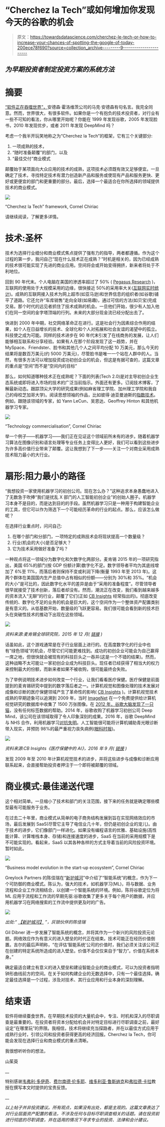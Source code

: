# “Cherchez la Tech”或如何增加你发现今天的谷歌的机会

> 原文：<https://towardsdatascience.com/cherchez-le-tech-or-how-to-increase-your-chances-of-spotting-the-google-of-today-200ece78f690?source=collection_archive---------9----------------------->

## *为早期投资者制定投资方案的系统方法*

# 摘要

[“软件正在吞噬世界”，](https://a16z.com/2016/08/20/why-software-is-eating-the-world/)安德森·霍洛维茨公司的马克·安德森有句名言。我完全同意。然而，世界很大，有很多软件。如果你是一个有抱负的技术投资者，对行业有一些不可知的看法，你从哪里开始呢？你能在 1999 年发现谷歌，2005 年发现脸书，2010 年发现优步，或者 2011 年发现 DeepMind 吗？

考虑一个我半开玩笑地称之为“Cherchez la Tech”的框架，它有三个关键部分:

1.  一项成熟的技术，
2.  “随时准备颠覆”的部门，以及
3.  “最佳交付”商业模式

颠覆始于某项面向大众应用的技术的成熟，这项技术必须既有效又足够便宜。一旦确定了技术，寻找特定技术有潜力创造新产品和服务或使现有产品和服务更快、更好或更便宜的部门和更重要的部分。最后，选择一个最适合在你所选择的领域提供技术的商业模式。

![](img/7aa0608e43ded28e1a8e355435bf57b2.png)

“Cherchez la Tech” framework, Cornel Chiriac

请继续阅读，了解更多详情。

# 技术:圣杯

技术为选择行业细分和商业模式焦点提供了强有力的指导，两者都遵循。作为这个过程的第一步，我问自己“现在什么技术正在成熟？”时机是相关的，因为已经成熟的技术很可能实现了先进的商业应用。空间将会或开始变得拥挤，新来者将处于不利地位。

回到 90 年代末。个人电脑在美国的渗透率超过了 50% ( [Pegasus Research](http://answers.google.com/answers/threadview?id=380304) )，互联网的使用处于大规模采用的边缘，很快接近 50%的采用率大关([互联网实时统计](http://www.internetlivestats.com/internet-users/us/))。成熟的互联网接入技术为网上超市(如亚马逊)和世界信息的组织者(如谷歌)铺平了道路。它还允许“车库销售”走向全球(如易趣)，通过可信的方法(如贝宝)完成交易。那个时代的远见者抓住了技术成熟的机会。一旦他们开始，很少有人加入他们在同一空间的金字塔顶端的行列。未来的大部分现金流已经分配出去了。

快进到 2000 年中期，社交网络革命正在进行。这是社会行为因素综合作用的结果，如个人在日益增长的技术、全球化和个人对拓展和社会友谊的渴望中的孤立。科技使之成为可能。同样的技术进步在 90 年代末引发了在线商务的发展，让人们能够相互联系和分享经验。如果有人在那个阶段发现了这一趋势，并在 MySpace、Friendster、脸书和其他几个人之间平均分配 10 万美元，那么今天的结果将是数百万美元(约 5000 万美元)，尽管脸书是唯一一个站在人群中的人。当然，有很多方法可以增加投资成功初创企业的机会，但这是有据可查的，这篇文章的重点是“空间”而不是“空间内的目标”

那么，如何知道哪种技术正在成熟呢？下面的列表(Tech 2.0)是对主导初创企业生态系统或即将进入市场的技术的广泛当前指示。外面还有更多。订阅技术博客，了解最新动态。跟踪顶尖大学的研究成果(例如麻省理工学院、加州理工学院和我自己的母校芝加哥大学)。阅读思想领袖的作品，比如彼得·迪亚曼迪斯的[指数技术](https://www.youtube.com/watch?v=vlCb-1NM8mY)。例如，跟随该领域的专家，如 Yann LeCun、吴恩达、Geoffrey Hinton 和其他机器学习专家。

![](img/addfee2f2e800b920259397dc97dfe79.png)

“Technology commercialisation”, Cornel Chiriac

举一个例子——机器学习——我们正在见证这个领域前所未有的进步。随着机器学习算法在图像识别和语言处理等专业任务上变得比人更好，我们可以看到这些进步为许多高价值行业带来了颠覆。这让我想到了下一步——关注一个对商业采用成熟技术阻力最小的大行业。

# 扇形:阻力最小的路径

“我想投资一家使用机器学习的初创公司。现在怎么办？”这种追求本身愚蠢地进入了无数急于吹捧“我们是扰乱 X 部门的人工智能初创企业”的创始人圈子。机器学习本身不是目的，而是达到目的的手段。虽然机器学习只是一种用于构建智能企业的工具，但它可以作为筛选下一个可能经历革命的行业的起点。那么，应该怎么做呢？

在选择行业重点时，问问自己:

1.  在哪个部门和分部门，一项特定的成熟技术会将现状提高一个数量级？
2.  行业(机会的大小)是否足够大？
3.  它为技术采用做好准备了吗？

一种观点将这一领域分为数字化和欠数字化两部分。麦肯锡 2015 年的一项研究指出，美国 65%的部门(按 GDP 份额计算)数字化不足。数字领导者平均为其底线增加了 6%至 11%，而落后者则保持不变或利润下降(衡量 1993 年至 2013 年)。这两个群体在美国国内生产总值中占有相似的份额——分别为 30%和 35%。“机会的大小”是可比的，因此数字化水平的差异是由于“采用的准备程度”。尽管领导者很早就接受了技术创新，落后者却没有。然而，潮流正在改变，我们看到越来越多的资本流入“无聊”的行业，颠覆了它们(正如 [CB Insights](https://www.cbinsights.com/) 经常指出的)。彻底改变传统的、数字化不足的业务的机会是巨大的，这个空间作为一个整体资产配置类别是有意义的。从低基数开始，数量级的飞跃更容易。我们很可能会看到新的技术巨头在突破性技术的推动下出现在这些领域。

![](img/613df3cd9d2a4d0b1d5389d2bac22aab.png)

*资料来源:麦肯锡全球研究院，2015 年 12 月(* [*链接*](http://www.mckinsey.com/industries/high-tech/our-insights/digital-america-a-tale-of-the-haves-and-have-mores) *)*

话虽如此，这个游戏通常是在子行业层面上进行的。在高度数字化的行业中也有“绿色领域”的机会，尽管它们可能更难找到。成功的初创企业可能会为自己赢得一席之地，但很快就会被现有的科技巨头之一吞并(这是一个不错的结果)。然而，这种战略不太可能让一家初创企业成为科技巨头。现任者已经获得了相当大的权力来控制最大的份额，而新来者如果不被收购，很可能最终会失败。

为了举例说明技术进步如何改变一个行业，让我们看看医疗保健。医疗保健是前面提到的麦肯锡研究中提到的数字落后者之一。计算机视觉和图像处理的技术发展对成像和诊断的医疗保健领域产生了革命性的影响( [CB Insights](https://www.cbinsights.com/research/artificial-intelligence-healthcare-investment-heatmap/) )。计算机视觉技术成熟的早期迹象可以追溯到 2009 年，当时 [ImageNet](https://www.ted.com/talks/fei_fei_li_how_we_re_teaching_computers_to_understand_pictures#t-1060882) 在一个免费提供给计算机视觉研究的数据库中收集了 1500 万张图像。在 [2012 年，谷歌大脑发现了一只猫](https://googleblog.blogspot.co.uk/2012/06/using-large-scale-brain-simulations-for.html)，没有任何标签数据的帮助。2014 年，谷歌收购了机器学习初创公司 Deep Mind，该公司在该领域取得了令人印象深刻的成果。2016 年，谷歌 DeepMind 与 NHS 合作，利用机器学习[对抗失明](https://www.theguardian.com/technology/2016/jul/05/google-deepmind-nhs-machine-learning-blindness)。人工智能很可能将计算机辅助青光眼诊断带入现实，并预防 98%的最严重视力丧失病例([眼科时报](http://ophthalmologytimes.modernmedicine.com/ophthalmologytimes/news/artificial-intelligence-will-bring-reality-glaucoma-diagnosis?page=0,0))。

![](img/6dc1ea582cb3f3e41bed720fab1a9d32.png)

*资料来源:CB Insights《医疗保健中的 AI》，2016 年 9 月(* [*链接*](https://www.cbinsights.com/research/artificial-intelligence-healthcare-investment-heatmap/) *)*

发现 2009 年至 2010 年计算机视觉技术的进步，并将这些进步与成像和诊断应用联系起来，会直接帮助投资者押注于一个即将被颠覆的领域。

# 商业模式:最佳递送代理

这个相对简单。一旦缩小了技术和部门的关注范围，接下来的任务就是确定哪些模型最有可能服务于业务。

在过去二十年里，商业模式从简单的电子商务结构发展到旨在实现网络效应的市场，最后发展到 SaaS(尽管它主导了电信业几十年，但仍是初创企业的宠儿)。由于技术的进步，它们像部门一样进化。如果没有编程语言的优雅、基础设施(高性能计算、计算堆栈本身、存储)和连接速度的进步，SaaS 在当前的采用规模下是不可能实现的。看起来，SaaS 以其各种各样的方式主导着当前的风险投资环境。暂时如此。

![](img/8d3b3d77231b0cd580c8613c7b482b78.png)

“Business model evolution in the start-up ecosystem”, Cornel Chiriac

Greylock Partners 的陈佳瑞在“[新护城河](https://news.greylock.com/the-new-moats-53f61aeac2d9)”中介绍了“智能系统”的概念，作为下一个可防御的商业模式。陈认为，强大的技术，如机器学习(ML)，将与数据、业务流程和企业工作流相结合，以创建一个智能系统的环境。例如，陈将谷歌定位为将 ML 应用于流程和工作流的早期先驱:谷歌收集了更多关于每个用户的数据，并应用机器学习在网络搜索的工作流中提供更及时的广告。

![](img/dd7fe3c129e61da860169aaca55efcb9.png)

*出处:“* [*【新护城河】*](https://news.greylock.com/the-new-moats-53f61aeac2d9) *”，灰锁伙伴的陈佳瑞*

Gil Dibner 进一步发展了智能系统的概念，并将其作为一个新兴的风险投资元论题。网络效应作为有意义的进入壁垒的时代正在结束。技术可能正在经历价值倒置。吉尔的最后声明称，“在评估‘智能系统’公司的价值时，我们必须关注该公司正在创建的特定系统所造成的进入壁垒。价值不会仅仅来自于“智力”。价值在系统本身。”

确定最适合建立有意义的进入壁垒和建设智能企业的商业模式，可以为投资者指明钟形曲线前方的空间。在关于如何构建企业的无数选择中，只有一个最佳选择。确定最佳选择是一个过程，涉及对技术、其行业应用和行业本身的深刻理解。

# 结束语

软件将继续蚕食世界。在早期技术投资的大量机会中，专注、时机和深入的尽职调查是最重要的。在投资者将资本分配给机会并对特定目标进行尽职调查之前，最好设定“在哪里玩”的界限。我相信，技术将继续充当探路者，并在以最佳方式应用于成熟行业时，引领公司和投资者获得更高的经济回报。Cherchez la Tech，你可能会发现在选择行业和商业模式的重点清晰。

我很想听听你的想法，

山茱萸

__

特别感谢[韦弗利·多伊奇](https://www.linkedin.com/in/waverlydeutsch/)、[费尔南德·伦多耶](https://www.linkedin.com/in/fernandlendoye/)、[维多利亚·鲁斯纳克](https://www.linkedin.com/in/vrusnac/)和[弗拉德·卡拉](https://uk.linkedin.com/in/vladcara)教授在撰写本文时提供的宝贵反馈。

__

*以上帖子并非投资建议。所有观点，如果没有出处，都是主观的。这篇文章表达了对行业层面资产配置的看法，不涉及任何与目标尽职调查相关的话题。请在投资前进行彻底的尽职调查，并在适用的情况下寻求专业的投资、法律和会计建议。*